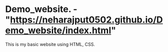 # Demo_website. -"https://neharajput0502.github.io/Demo_website/index.html"
This is my basic website using HTML, CSS.
